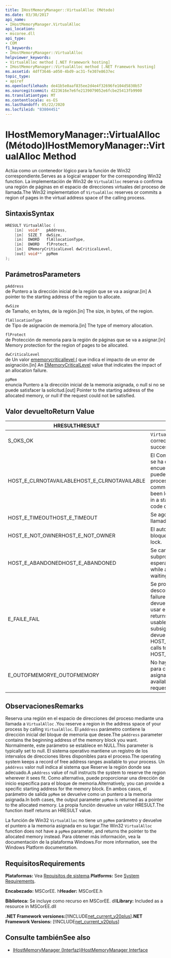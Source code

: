 ```yaml
---
title: IHostMemoryManager::VirtualAlloc (Método)
ms.date: 03/30/2017
api_name:
- IHostMemoryManager.VirtualAlloc
api_location:
- mscoree.dll
api_type:
- COM
f1_keywords:
- IHostMemoryManager::VirtualAlloc
helpviewer_keywords:
- VirtualAlloc method [.NET Framework hosting]
- IHostMemoryManager::VirtualAlloc method [.NET Framework hosting]
ms.assetid: 4dff3646-a050-4bd9-ac31-fe307e8637ec
topic_type:
- apiref
ms.openlocfilehash: de41b5e0aaf835ee2d4e4f32696fe104d5830b57
ms.sourcegitcommit: d223616e7e6fe2139079052e6fcbe25413fb9900
ms.translationtype: MT
ms.contentlocale: es-ES
ms.lasthandoff: 05/22/2020
ms.locfileid: "83804451"
---
```

# <a name="ihostmemorymanagervirtualalloc-method"></a><span data-ttu-id="03190-102">IHostMemoryManager::VirtualAlloc (Método)</span><span class="sxs-lookup"><span data-stu-id="03190-102">IHostMemoryManager::VirtualAlloc Method</span></span>
<span data-ttu-id="03190-103">Actúa como un contenedor lógico para la función de Win32 correspondiente.</span><span class="sxs-lookup"><span data-stu-id="03190-103">Serves as a logical wrapper for the corresponding Win32 function.</span></span> <span data-ttu-id="03190-104">La implementación de Win32 de `VirtualAlloc` reserva o confirma una región de páginas en el espacio de direcciones virtuales del proceso de llamada.</span><span class="sxs-lookup"><span data-stu-id="03190-104">The Win32 implementation of `VirtualAlloc` reserves or commits a region of pages in the virtual address space of the calling process.</span></span>  
  
## <a name="syntax"></a><span data-ttu-id="03190-105">Sintaxis</span><span class="sxs-lookup"><span data-stu-id="03190-105">Syntax</span></span>  
  
```cpp  
HRESULT VirtualAlloc (  
    [in]  void*   pAddress,  
    [in]  SIZE_T  dwSize,  
    [in]  DWORD   flAllocationType,  
    [in]  DWORD   flProtect,  
    [in]  EMemoryCriticalLevel dwCriticalLevel,  
    [out] void**  ppMem  
);  
```  
  
## <a name="parameters"></a><span data-ttu-id="03190-106">Parámetros</span><span class="sxs-lookup"><span data-stu-id="03190-106">Parameters</span></span>  
 `pAddress`  
 <span data-ttu-id="03190-107">de Puntero a la dirección inicial de la región que se va a asignar.</span><span class="sxs-lookup"><span data-stu-id="03190-107">[in] A pointer to the starting address of the region to allocate.</span></span>  
  
 `dwSize`  
 <span data-ttu-id="03190-108">de Tamaño, en bytes, de la región.</span><span class="sxs-lookup"><span data-stu-id="03190-108">[in] The size, in bytes, of the region.</span></span>  
  
 `flAllocationType`  
 <span data-ttu-id="03190-109">de Tipo de asignación de memoria.</span><span class="sxs-lookup"><span data-stu-id="03190-109">[in] The type of memory allocation.</span></span>  
  
 `flProtect`  
 <span data-ttu-id="03190-110">de Protección de memoria para la región de páginas que se va a asignar.</span><span class="sxs-lookup"><span data-stu-id="03190-110">[in] Memory protection for the region of pages to be allocated.</span></span>  
  
 `dwCriticalLevel`  
 <span data-ttu-id="03190-111">de Un valor [ememorycriticallevel (](ememorycriticallevel-enumeration.md) que indica el impacto de un error de asignación.</span><span class="sxs-lookup"><span data-stu-id="03190-111">[in] An [EMemoryCriticalLevel](ememorycriticallevel-enumeration.md) value that indicates the impact of an allocation failure.</span></span>  
  
 `ppMem`  
 <span data-ttu-id="03190-112">enuncia Puntero a la dirección inicial de la memoria asignada, o null si no se puede satisfacer la solicitud.</span><span class="sxs-lookup"><span data-stu-id="03190-112">[out] Pointer to the starting address of the allocated memory, or null if the request could not be satisfied.</span></span>  
  
## <a name="return-value"></a><span data-ttu-id="03190-113">Valor devuelto</span><span class="sxs-lookup"><span data-stu-id="03190-113">Return Value</span></span>  
  
|<span data-ttu-id="03190-114">HRESULT</span><span class="sxs-lookup"><span data-stu-id="03190-114">HRESULT</span></span>|<span data-ttu-id="03190-115">Descripción</span><span class="sxs-lookup"><span data-stu-id="03190-115">Description</span></span>|  
|-------------|-----------------|  
|<span data-ttu-id="03190-116">S_OK</span><span class="sxs-lookup"><span data-stu-id="03190-116">S_OK</span></span>|<span data-ttu-id="03190-117">`VirtualAlloc`se devolvió correctamente.</span><span class="sxs-lookup"><span data-stu-id="03190-117">`VirtualAlloc` returned successfully.</span></span>|  
|<span data-ttu-id="03190-118">HOST_E_CLRNOTAVAILABLE</span><span class="sxs-lookup"><span data-stu-id="03190-118">HOST_E_CLRNOTAVAILABLE</span></span>|<span data-ttu-id="03190-119">El Common Language Runtime (CLR) no se ha cargado en un proceso o el CLR se encuentra en un estado en el que no puede ejecutar código administrado ni procesar la llamada correctamente.</span><span class="sxs-lookup"><span data-stu-id="03190-119">The common language runtime (CLR) has not been loaded into a process, or the CLR is in a state in which it cannot run managed code or process the call successfully.</span></span>|  
|<span data-ttu-id="03190-120">HOST_E_TIMEOUT</span><span class="sxs-lookup"><span data-stu-id="03190-120">HOST_E_TIMEOUT</span></span>|<span data-ttu-id="03190-121">Se agotó el tiempo de espera de la llamada.</span><span class="sxs-lookup"><span data-stu-id="03190-121">The call timed out.</span></span>|  
|<span data-ttu-id="03190-122">HOST_E_NOT_OWNER</span><span class="sxs-lookup"><span data-stu-id="03190-122">HOST_E_NOT_OWNER</span></span>|<span data-ttu-id="03190-123">El autor de la llamada no posee el bloqueo.</span><span class="sxs-lookup"><span data-stu-id="03190-123">The caller does not own the lock.</span></span>|  
|<span data-ttu-id="03190-124">HOST_E_ABANDONED</span><span class="sxs-lookup"><span data-stu-id="03190-124">HOST_E_ABANDONED</span></span>|<span data-ttu-id="03190-125">Se canceló un evento mientras un subproceso o fibra bloqueados estaba esperando en él.</span><span class="sxs-lookup"><span data-stu-id="03190-125">An event was canceled while a blocked thread or fiber was waiting on it.</span></span>|  
|<span data-ttu-id="03190-126">E_FAIL</span><span class="sxs-lookup"><span data-stu-id="03190-126">E_FAIL</span></span>|<span data-ttu-id="03190-127">Se produjo un error grave desconocido.</span><span class="sxs-lookup"><span data-stu-id="03190-127">An unknown catastrophic failure occurred.</span></span> <span data-ttu-id="03190-128">Cuando un método devuelve E_FAIL, CLR ya no se puede usar en el proceso.</span><span class="sxs-lookup"><span data-stu-id="03190-128">When a method returns E_FAIL, the CLR is no longer usable within the process.</span></span> <span data-ttu-id="03190-129">Las llamadas subsiguientes a métodos de hospedaje devuelven HOST_E_CLRNOTAVAILABLE.</span><span class="sxs-lookup"><span data-stu-id="03190-129">Subsequent calls to hosting methods return HOST_E_CLRNOTAVAILABLE.</span></span>|  
|<span data-ttu-id="03190-130">E_OUTOFMEMORY</span><span class="sxs-lookup"><span data-stu-id="03190-130">E_OUTOFMEMORY</span></span>|<span data-ttu-id="03190-131">No hay suficiente memoria disponible para completar la solicitud de asignación</span><span class="sxs-lookup"><span data-stu-id="03190-131">Not enough memory was available to complete the allocation request</span></span>|  
  
## <a name="remarks"></a><span data-ttu-id="03190-132">Observaciones</span><span class="sxs-lookup"><span data-stu-id="03190-132">Remarks</span></span>  
 <span data-ttu-id="03190-133">Reserva una región en el espacio de direcciones del proceso mediante una llamada a `VirtualAlloc` .</span><span class="sxs-lookup"><span data-stu-id="03190-133">You reserve a region in the address space of your process by calling `VirtualAlloc`.</span></span> <span data-ttu-id="03190-134">El `pAddress` parámetro contiene la dirección inicial del bloque de memoria que desee.</span><span class="sxs-lookup"><span data-stu-id="03190-134">The `pAddress` parameter contains the beginning address of the memory block you want.</span></span> <span data-ttu-id="03190-135">Normalmente, este parámetro se establece en NULL.</span><span class="sxs-lookup"><span data-stu-id="03190-135">This parameter is typically set to null.</span></span> <span data-ttu-id="03190-136">El sistema operativo mantiene un registro de los intervalos de direcciones libres disponibles para el proceso.</span><span class="sxs-lookup"><span data-stu-id="03190-136">The operating system keeps a record of free address ranges available to your process.</span></span> <span data-ttu-id="03190-137">Un `pAddress` valor null indica al sistema que Reserve la región donde sea adecuado.</span><span class="sxs-lookup"><span data-stu-id="03190-137">A `pAddress` value of null instructs the system to reserve the region wherever it sees fit.</span></span> <span data-ttu-id="03190-138">Como alternativa, puede proporcionar una dirección de inicio específica para el bloque de memoria.</span><span class="sxs-lookup"><span data-stu-id="03190-138">Alternatively, you can provide a specific starting address for the memory block.</span></span> <span data-ttu-id="03190-139">En ambos casos, el parámetro de salida `ppMem` se devuelve como un puntero a la memoria asignada.</span><span class="sxs-lookup"><span data-stu-id="03190-139">In both cases, the output parameter `ppMem` is returned as a pointer to the allocated memory.</span></span> <span data-ttu-id="03190-140">La propia función devuelve un valor HRESULT.</span><span class="sxs-lookup"><span data-stu-id="03190-140">The function itself returns an HRESULT value.</span></span>  
  
 <span data-ttu-id="03190-141">La función de Win32 `VirtualAlloc` no tiene un `ppMem` parámetro y devuelve el puntero a la memoria asignada en su lugar.</span><span class="sxs-lookup"><span data-stu-id="03190-141">The Win32 `VirtualAlloc` function does not have a `ppMem` parameter, and returns the pointer to the allocated memory instead.</span></span> <span data-ttu-id="03190-142">Para obtener más información, vea la documentación de la plataforma Windows.</span><span class="sxs-lookup"><span data-stu-id="03190-142">For more information, see the Windows Platform documentation.</span></span>  
  
## <a name="requirements"></a><span data-ttu-id="03190-143">Requisitos</span><span class="sxs-lookup"><span data-stu-id="03190-143">Requirements</span></span>  
 <span data-ttu-id="03190-144">**Plataformas:** Vea [Requisitos de sistema](../../get-started/system-requirements.md).</span><span class="sxs-lookup"><span data-stu-id="03190-144">**Platforms:** See [System Requirements](../../get-started/system-requirements.md).</span></span>  
  
 <span data-ttu-id="03190-145">**Encabezado:** MSCorEE. h</span><span class="sxs-lookup"><span data-stu-id="03190-145">**Header:** MSCorEE.h</span></span>  
  
 <span data-ttu-id="03190-146">**Biblioteca:** Se incluye como recurso en MSCorEE. dll</span><span class="sxs-lookup"><span data-stu-id="03190-146">**Library:** Included as a resource in MSCorEE.dll</span></span>  
  
 <span data-ttu-id="03190-147">**.NET Framework versiones:**[!INCLUDE[net_current_v20plus](../../../../includes/net-current-v20plus-md.md)]</span><span class="sxs-lookup"><span data-stu-id="03190-147">**.NET Framework Versions:** [!INCLUDE[net_current_v20plus](../../../../includes/net-current-v20plus-md.md)]</span></span>  
  
## <a name="see-also"></a><span data-ttu-id="03190-148">Consulte también</span><span class="sxs-lookup"><span data-stu-id="03190-148">See also</span></span>

- [<span data-ttu-id="03190-149">IHostMemoryManager (Interfaz)</span><span class="sxs-lookup"><span data-stu-id="03190-149">IHostMemoryManager Interface</span></span>](ihostmemorymanager-interface.md)
